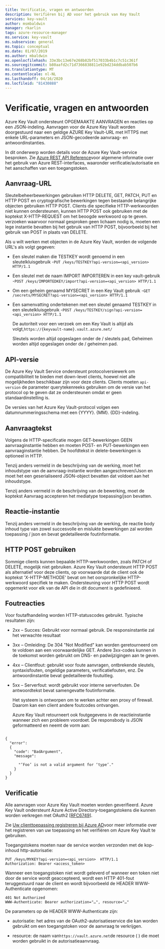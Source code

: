 ```yaml
---
title: Verificatie, vragen en antwoorden
description: Verifiëren bij AD voor het gebruik van Key Vault
services: key-vault
author: msmbaldwin
manager: rkarlin
tags: azure-resource-manager
ms.service: key-vault
ms.subservice: general
ms.topic: conceptual
ms.date: 01/07/2019
ms.author: mbaldwin
ms.openlocfilehash: 33e3bc13e67e268b82bf517033b4b1c7c51c361f
ms.sourcegitcommit: b80aafd2c71d7366838811e92bd234ddbab507b6
ms.translationtype: MT
ms.contentlocale: nl-NL
ms.lasthandoff: 04/16/2020
ms.locfileid: "81430888"
---
```

# <a name="authentication-requests-and-responses"></a>Verificatie, vragen en antwoorden

Azure Key Vault ondersteunt OPGEMAAKTE AANVRAGEN en reacties op een JSON-indeling. Aanvragen voor de Azure Key Vault worden doorgestuurd naar een geldige AZURE Key Vault-URL met HTTPS met enkele URL-parameters en JSON-gecodeerde aanvraag- en antwoordinstanties.

In dit onderwerp worden details voor de Azure Key Vault-service besproken. Zie [Azure REST API Reference](https://docs.microsoft.com/rest/api/azure)voor algemene informatie over het gebruik van Azure REST-interfaces, waaronder verificatie/autorisatie en het aanschaffen van een toegangstoken.

## <a name="request-url"></a>Aanvraag-URL  
 Sleutelbeheerbewerkingen gebruiken HTTP DELETE, GET, PATCH, PUT en HTTP POST en cryptografische bewerkingen tegen bestaande belangrijke objecten gebruiken HTTP POST. Clients die specifieke HTTP-werkwoorden niet kunnen ondersteunen, kunnen HTTP POST ook gebruiken met de koptekst X-HTTP-REQUEST om het beoogde werkwoord op te geven. verzoeken waarvoor normaal gesproken geen lichaam nodig is, moeten een lege instantie bevatten bij het gebruik van HTTP POST, bijvoorbeeld bij het gebruik van POST in plaats van DELETE.  

 Als u wilt werken met objecten in de Azure Key Vault, worden de volgende URL's als volgt gegeven:  

- Een sleutel maken die TESTKEY wordt genoemd in een sleutelkluisgebruik -`PUT /keys/TESTKEY?api-version=<api_version> HTTP/1.1`  

- Een sleutel met de naam IMPORT IMPORTEREN in een key vault-gebruik -`POST /keys/IMPORTEDKEY/import?api-version=<api_version> HTTP/1.1`  

- Om een geheim genaamd MYSECRET in een Key Vault gebruik -`GET /secrets/MYSECRET?api-version=<api_version> HTTP/1.1`  

- Een samenvatting ondertekenen met een sleutel genaamd TESTKEY in een sleutelkluisgebruik -`POST /keys/TESTKEY/sign?api-version=<api_version> HTTP/1.1`  

  De autoriteit voor een verzoek om een Key Vault is altijd als volgt,`https://{keyvault-name}.vault.azure.net/`  

  Sleutels worden altijd opgeslagen onder de / sleutels pad, Geheimen worden altijd opgeslagen onder de / geheimen pad.  

## <a name="api-version"></a>API-versie  
 De Azure Key Vault Service ondersteunt protocolversiewerk om compatibiliteit te bieden met down-level clients, hoewel niet alle mogelijkheden beschikbaar zijn voor deze clients. Clients moeten `api-version` de parameter querytekenreeks gebruiken om de versie van het protocol op te geven dat ze ondersteunen omdat er geen standaardinstelling is.  

 De versies van het Azure Key Vault-protocol volgen een datumnummeringsschema met een {YYYY}. {MM}. {DD}-indeling.  

## <a name="request-body"></a>Aanvraagtekst  
 Volgens de HTTP-specificatie mogen GET-bewerkingen GEEN aanvraaginstantie hebben en moeten POST- en PUT-bewerkingen een aanvraaginstantie hebben. De hoofdtekst in delete-bewerkingen is optioneel in HTTP.  

 Tenzij anders vermeld in de beschrijving van de werking, moet het inhoudstype van de aanvraag-instantie worden aangeschreven/iJson en moet het een geserialiseerd JSON-object bevatten dat voldoet aan het inhoudstype.  

 Tenzij anders vermeld in de beschrijving van de bewerking, moet de koptekst Aanvraag accepteren het mediatype toepassing/json bevatten.  

## <a name="response-body"></a>Reactie-instantie  
 Tenzij anders vermeld in de beschrijving van de werking, de reactie body inhoud type van zowel succesvolle en mislukte bewerkingen zal worden toepassing / json en bevat gedetailleerde foutinformatie.  

## <a name="using-http-post"></a>HTTP POST gebruiken  
 Sommige clients kunnen bepaalde HTTP-werkwoorden, zoals PATCH of DELETE, mogelijk niet gebruiken. Azure Key Vault ondersteunt HTTP POST als alternatief voor deze clients, op voorwaarde dat de client ook de koptekst 'X-HTTP-METHODE' bevat om het oorspronkelijke HTTP-werkwoord specifiek te maken. Ondersteuning voor HTTP POST wordt opgemerkt voor elk van de API die in dit document is gedefinieerd.  

## <a name="error-responses"></a>Foutreacties  
 Voor foutafhandeling worden HTTP-statuscodes gebruikt. Typische resultaten zijn:  

- 2xx – Succes: Gebruikt voor normaal gebruik. De responsinstantie zal het verwachte resultaat  

- 3xx – Omleiding: De 304 "Not Modified" kan worden geretourneerd om te voldoen aan een voorwaardelijke GET. Andere 3xx-codes kunnen in de toekomst worden gebruikt om DNS- en padwijzigingen aan te geven.  

- 4xx – Clientfout: gebruikt voor foute aanvragen, ontbrekende sleutels, syntaxisfouten, ongeldige parameters, verificatiefouten, enz. De antwoordinstantie bevat gedetailleerde foutuitleg.  

- 5xx – Serverfout: wordt gebruikt voor interne serverfouten. De antwoordtekst bevat samengevatte foutinformatie.  

  Het systeem is ontworpen om te werken achter een proxy of firewall. Daarom kan een client andere foutcodes ontvangen.  

  Azure Key Vault retourneert ook foutgegevens in de reactieinstantie wanneer zich een probleem voordoet. De responsbody is JSON geformatteerd en neemt de vorm aan:  

```  

{  
  "error":  
  {  
    "code": "BadArgument",  
    "message":  

      "’Foo’ is not a valid argument for ‘type’."  
    }  
  }  
}  

```  

## <a name="authentication"></a>Verificatie  
 Alle aanvragen voor Azure Key Vault moeten worden geverifieerd. Azure Key Vault ondersteunt Azure Active Directory-toegangstokens die kunnen worden verkregen met OAuth2 [[RFC6749](https://tools.ietf.org/html/rfc6749)]. 
 
 Zie [Uw clienttoepassing registreren bij Azure AD](https://docs.microsoft.com/rest/api/azure/index#register-your-client-application-with-azure-ad)voor meer informatie over het registreren van uw toepassing en het verifiëren om Azure Key Vault te gebruiken.
 
 Toegangstokens moeten naar de service worden verzonden met de kop-inhoud http-autorisatie:  

```  
PUT /keys/MYKEY?api-version=<api_version>  HTTP/1.1  
Authorization: Bearer <access_token>  

```  

 Wanneer een toegangstoken niet wordt geleverd of wanneer een token niet door de service wordt geaccepteerd, wordt een HTTP 401-fout teruggestuurd naar de client en wordt bijvoorbeeld de HEADER WWW-Authenticate opgenomen:  

```  
401 Not Authorized  
WWW-Authenticate: Bearer authorization="…", resource="…"  

```  

 De parameters op de HEADER WWW-Authenticate zijn:  

-   autorisatie: het adres van de OAuth2-autorisatieservice die kan worden gebruikt om een toegangstoken voor de aanvraag te verkrijgen.  

-   resource: de naam van`https://vault.azure.net`de resource ( ) die moet worden gebruikt in de autorisatieaanvraag.  

